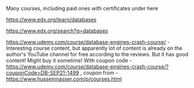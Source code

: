 
Many courses, including paid ones with certificates under here

https://www.edx.org/learn/databases

https://www.edx.org/search?q=databases

https://www.udemy.com/course/database-engines-crash-course/ - Interesting course content, but apparently lot of content is already on the author's YouTube channel for free according to the reviews. But it has good content! Might buy it sometime! With coupon code - https://www.udemy.com/course/database-engines-crash-course/?couponCode=DB-SEP21-1499 , coupon from - https://www.husseinnasser.com/p/courses.html


